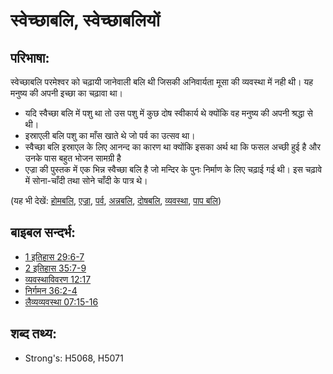 # स्वेच्छाबलि, स्वेच्छाबलियों #

## परिभाषा: ##

स्वेच्छाबलि परमेश्वर को चढ़ायी जानेवाली बलि थी जिसकी अनिवार्यता मूसा की व्यवस्था में नही थी। यह मनुष्य की अपनी इच्छा का चढ़ावा था।

* यदि स्वैच्छा बलि में पशु था तो उस पशु में कुछ दोष स्वीकार्य थे क्योंकि वह मनुष्य की अपनी श्रद्धा से थी।
* इस्राएली बलि पशु का माँस खाते थे जो पर्व का उत्सव था।
* स्वैच्छा बलि इस्राएल के लिए आनन्द का कारण था क्योंकि इसका अर्थ था कि फसल अच्छी हुई है और उनके पास बहुत भोजन सामग्री है
* एज्रा की पुस्तक में एक भिन्न स्वैच्छा बलि है जो मन्दिर के पुनः निर्माण के लिए चढ़ाई गई थी। इस चढ़ावे में सोना-चाँदी तथा सोने चाँदी के पात्र थे।

(यह भी देखें: [होमबलि](../other/burntoffering.md), [एज्रा](../names/ezra.md), [पर्व](../other/feast.md), [अन्नबलि](../other/grainoffering.md), [दोषबलि](../other/guiltoffering.md), [व्यवस्था](../kt/lawofmoses.md), [पाप बलि](../other/sinoffering.md))

## बाइबल सन्दर्भ: ##

* [1 इतिहास 29:6-7](rc://en/tn/help/1ch/29/06)
* [2 इतिहास 35:7-9](rc://en/tn/help/2ch/35/07)
* [व्यवस्थाविवरण 12:17](rc://en/tn/help/deu/12/17)
* [निर्गमन 36:2-4](rc://en/tn/help/exo/36/02)
* [लैव्यव्यवस्था 07:15-16](rc://en/tn/help/lev/07/15)

## शब्द तथ्य: ##

* Strong's: H5068, H5071
